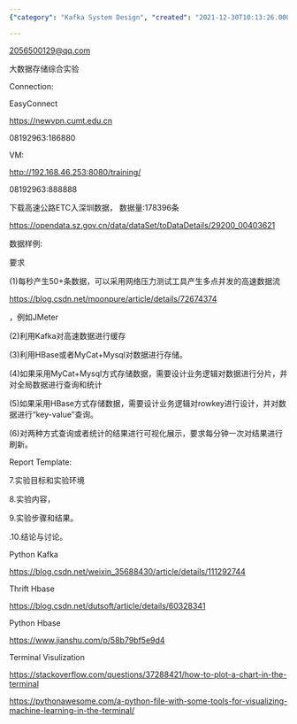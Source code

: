 ```yaml
---
{"category": "Kafka System Design", "created": "2021-12-30T10:13:26.000Z", "date": "2021-12-30 10:13:26", "description": "This article discusses designing a system using Kafka for handling and visualizing high-speed data, utilizing big data storage options like HBase or MyCat+MySQL, generating network traffic with JMeter, streaming data at 50+ RPS, and querying/presenting results. The project also involves using Python for data storage and terminal visualization tools for machine learning, as well as generating network traffic and streaming data.", "modified": "2022-08-18T15:34:41.836Z", "tags": ["freelancer"], "title": "Kafka Data Query"}

---
```


2056500129@qq.com

大数据存储综合实验

Connection:

EasyConnect

https://newvpn.cumt.edu.cn

08192963:186880

VM:

http://192.168.46.253:8080/training/

08192963:888888

下载高速公路ETC入深圳数据， 数据量:178396条

https://opendata.sz.gov.cn/data/dataSet/toDataDetails/29200_00403621

数据样例:

要求

(1)每秒产生50+条数据，可以采用网络压力测试工具产生多点并发的高速数据流

https://blog.csdn.net/moonpure/article/details/72674374

，例如JMeter

(2)利用Kafka对高速数据进行缓存

(3)利用HBase或者MyCat+Mysql对数据进行存储。

(4)如果采用MyCat+Mysql方式存储数据，需要设计业务逻辑对数据进行分片，并对全局数据进行查询和统计

(5)如果采用HBase方式存储数据，需要设计业务逻辑对rowkey进行设计，并对数据进行“key-value”查询。

(6)对两种方式查询或者统计的结果进行可视化展示，要求每分钟一次对结果进行刷新。

Report Template:

7.实验目标和实验环境

8.实验内容，

9.实验步骤和结果。

.10.结论与讨论。

Python Kafka

https://blog.csdn.net/weixin_35688430/article/details/111292744

Thrift Hbase

https://blog.csdn.net/dutsoft/article/details/60328341

Python Hbase

https://www.jianshu.com/p/58b79bf5e9d4

Terminal Visulization

https://stackoverflow.com/questions/37288421/how-to-plot-a-chart-in-the-terminal

https://pythonawesome.com/a-python-file-with-some-tools-for-visualizing-machine-learning-in-the-terminal/
